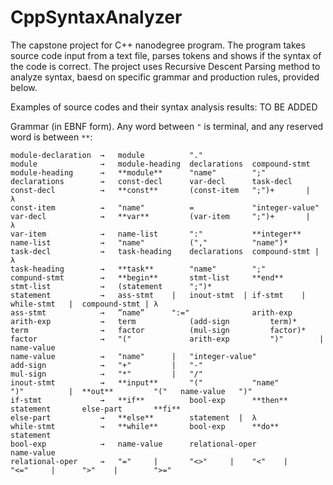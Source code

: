 # CppSyntaxAnalyzer

The capstone project for C++ nanodegree program. The program takes source code input from a text file, parses tokens and shows if the syntax of the code is correct. The project uses Recursive Descent Parsing method to analyze syntax, baesd on specific grammar and production rules, provided below.

Examples of source codes and their syntax analysis results:
TO BE ADDED

Grammar (in EBNF form). Any word between ```"``` is terminal, and any reserved word is between ```**```:


```
module-declaration  →   module          "."
module              →   module-heading  declarations  compound-stmt
module-heading      →   **module**      "name"        ";"
declarations        →   const-decl      var-decl      task-decl
const-decl          →   **const**       (const-item   ";")+       |   λ
const-item          →   "name"          =             "integer-value"
var-decl            →   **var**         (var-item     ";")+       |   λ
var-item            →   name-list       ":"           **integer**
name-list           →   "name"          (","          "name")* 
task-decl           →   task-heading    declarations  compound-stmt | λ
task-heading        →   **task**        "name"        ";"
compund-stmt        →   **begin**       stmt-list     **end**
stmt-list           →   (statement      ";")*
statement           →   ass-stmt    |   inout-stmt  | if-stmt    |    while-stmt   |  compound-stmt | λ
ass-stmt            →   ”name”      ":="              arith-exp
arith-exp           →   term            (add-sign         term)*
term                →   factor          (mul-sign         factor)*
factor              →   "("             arith-exp         ")"        |    name-value
name-value          →   "name"      |   "integer-value"
add-sign            →   "+"         |   "-"
mul-sign            →   "*"         |   "/"
inout-stmt          →   **input**       "("           "name"          ")"          |  **out**         "("   name-value   ")"
if-stmt             →   **if**          bool-exp      **then**        statement       else-part       **fi**
else-part           →   **else**        statement  |  λ
while-stmt          →   **while**       bool-exp      **do**          statement
bool-exp            →   name-value      relational-oper               name-value 
relational-oper     →   "="     |       "<>"     |    "<"    |        "<="     |      ">"    |        ">="
```
